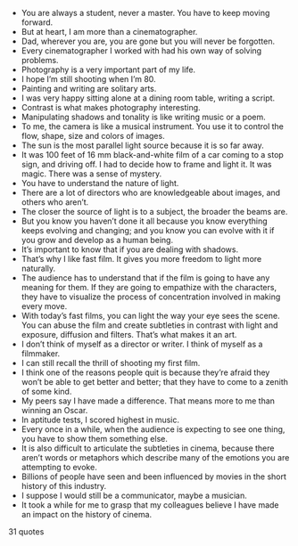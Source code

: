  - You are always a student, never a master. You have to keep moving forward.
 - But at heart, I am more than a cinematographer.
 - Dad, wherever you are, you are gone but you will never be forgotten.
 - Every cinematographer I worked with had his own way of solving problems.
 - Photography is a very important part of my life.
 - I hope I’m still shooting when I’m 80.
 - Painting and writing are solitary arts.
 - I was very happy sitting alone at a dining room table, writing a script.
 - Contrast is what makes photography interesting.
 - Manipulating shadows and tonality is like writing music or a poem.
 - To me, the camera is like a musical instrument. You use it to control the flow, shape, size and colors of images.
 - The sun is the most parallel light source because it is so far away.
 - It was 100 feet of 16 mm black-and-white film of a car coming to a stop sign, and driving off. I had to decide how to frame and light it. It was magic. There was a sense of mystery.
 - You have to understand the nature of light.
 - There are a lot of directors who are knowledgeable about images, and others who aren’t.
 - The closer the source of light is to a subject, the broader the beams are.
 - But you know you haven’t done it all because you know everything keeps evolving and changing; and you know you can evolve with it if you grow and develop as a human being.
 - It’s important to know that if you are dealing with shadows.
 - That’s why I like fast film. It gives you more freedom to light more naturally.
 - The audience has to understand that if the film is going to have any meaning for them. If they are going to empathize with the characters, they have to visualize the process of concentration involved in making every move.
 - With today’s fast films, you can light the way your eye sees the scene. You can abuse the film and create subtleties in contrast with light and exposure, diffusion and filters. That’s what makes it an art.
 - I don’t think of myself as a director or writer. I think of myself as a filmmaker.
 - I can still recall the thrill of shooting my first film.
 - I think one of the reasons people quit is because they’re afraid they won’t be able to get better and better; that they have to come to a zenith of some kind.
 - My peers say I have made a difference. That means more to me than winning an Oscar.
 - In aptitude tests, I scored highest in music.
 - Every once in a while, when the audience is expecting to see one thing, you have to show them something else.
 - It is also difficult to articulate the subtleties in cinema, because there aren’t words or metaphors which describe many of the emotions you are attempting to evoke.
 - Billions of people have seen and been influenced by movies in the short history of this industry.
 - I suppose I would still be a communicator, maybe a musician.
 - It took a while for me to grasp that my colleagues believe I have made an impact on the history of cinema.

31 quotes